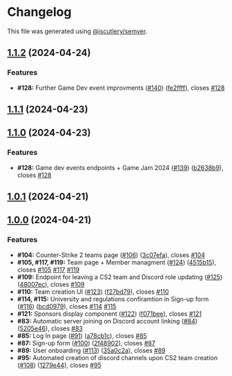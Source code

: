 # Changelog

This file was generated using [@jscutlery/semver](https://github.com/jscutlery/semver).

## [1.1.2](https://github.com/fss-fmi/sugaming/compare/v1.1.1...v1.1.2) (2024-04-24)

### Features

- **#128:** Further Game Dev event improvments ([#140](https://github.com/fss-fmi/sugaming/issues/140)) ([fe2ffff](https://github.com/fss-fmi/sugaming/commit/fe2ffffab15a1cf99d10ed5656edfa90a2f36989)), closes [#128](https://github.com/fss-fmi/sugaming/issues/128)

## [1.1.1](https://github.com/fss-fmi/sugaming/compare/v1.1.0...v1.1.1) (2024-04-23)

## [1.1.0](https://github.com/fss-fmi/sugaming/compare/v1.0.1...v1.1.0) (2024-04-23)

### Features

- **#128:** Game dev events endpoints + Game Jam 2024 ([#139](https://github.com/fss-fmi/sugaming/issues/139)) ([b2638b9](https://github.com/fss-fmi/sugaming/commit/b2638b9968899453fad45107e838310d9eb8af81)), closes [#128](https://github.com/fss-fmi/sugaming/issues/128)

## [1.0.1](https://github.com/fss-fmi/sugaming/compare/v1.0.0...v1.0.1) (2024-04-21)

## [1.0.0](https://github.com/fss-fmi/sugaming/compare/v0.1.0...v1.0.0) (2024-04-21)

### Features

- **#104:** Counter-Strike 2 teams page ([#106](https://github.com/fss-fmi/sugaming/issues/106)) ([3c07efa](https://github.com/fss-fmi/sugaming/commit/3c07efaab04047683d6e87272083d3fa899bbe07)), closes [#104](https://github.com/fss-fmi/sugaming/issues/104)
- **#105, #117, #119:** Team page + Member managment ([#124](https://github.com/fss-fmi/sugaming/issues/124)) ([4515b15](https://github.com/fss-fmi/sugaming/commit/4515b15fd14346718b20ce662fa9649f15cf5e2c)), closes [#105](https://github.com/fss-fmi/sugaming/issues/105) [#117](https://github.com/fss-fmi/sugaming/issues/117) [#119](https://github.com/fss-fmi/sugaming/issues/119)
- **#109:** Endpoint for leaving a CS2 team and Discord role updating ([#125](https://github.com/fss-fmi/sugaming/issues/125)) ([48007ec](https://github.com/fss-fmi/sugaming/commit/48007ecea18614676e261d0815d5d3344603abda)), closes [#109](https://github.com/fss-fmi/sugaming/issues/109)
- **#110:** Team creation UI ([#123](https://github.com/fss-fmi/sugaming/issues/123)) ([f27bd79](https://github.com/fss-fmi/sugaming/commit/f27bd79f065adaffd499f28ef03598ec92a30f82)), closes [#110](https://github.com/fss-fmi/sugaming/issues/110)
- **#114, #115:** University and regulations confiramtion in Sign-up form ([#116](https://github.com/fss-fmi/sugaming/issues/116)) ([bcd0979](https://github.com/fss-fmi/sugaming/commit/bcd0979e662497d7a6b4fbdeeac17d469c6b2115)), closes [#114](https://github.com/fss-fmi/sugaming/issues/114) [#115](https://github.com/fss-fmi/sugaming/issues/115)
- **#121:** Sponsors display component ([#122](https://github.com/fss-fmi/sugaming/issues/122)) ([f071bee](https://github.com/fss-fmi/sugaming/commit/f071bee2ec0961a0a1e153bae468ad2ee5a7b6f8)), closes [#121](https://github.com/fss-fmi/sugaming/issues/121)
- **#83:** Automatic server joining on Discord account linking ([#84](https://github.com/fss-fmi/sugaming/issues/84)) ([5205e46](https://github.com/fss-fmi/sugaming/commit/5205e469a9aeb3f30aa882d4b4f496c21756771b)), closes [#83](https://github.com/fss-fmi/sugaming/issues/83)
- **#85:** Log In page ([#91](https://github.com/fss-fmi/sugaming/issues/91)) ([a78cb1c](https://github.com/fss-fmi/sugaming/commit/a78cb1c5f6c93f8eb96d77c031b6deb5289282af)), closes [#85](https://github.com/fss-fmi/sugaming/issues/85)
- **#87:** Sign-up form ([#100](https://github.com/fss-fmi/sugaming/issues/100)) ([2f48902](https://github.com/fss-fmi/sugaming/commit/2f48902501eadc15f725e6f60929830655905c97)), closes [#87](https://github.com/fss-fmi/sugaming/issues/87)
- **#89:** User onboarding ([#113](https://github.com/fss-fmi/sugaming/issues/113)) ([35a0c2a](https://github.com/fss-fmi/sugaming/commit/35a0c2a768f44e9b59b7f0e016d70d421cba2124)), closes [#89](https://github.com/fss-fmi/sugaming/issues/89)
- **#95:** Automated creation of discord channels upon CS2 team creation ([#108](https://github.com/fss-fmi/sugaming/issues/108)) ([1279e44](https://github.com/fss-fmi/sugaming/commit/1279e441f040fa9a886057286e75c1fcfa2d10b1)), closes [#95](https://github.com/fss-fmi/sugaming/issues/95)
